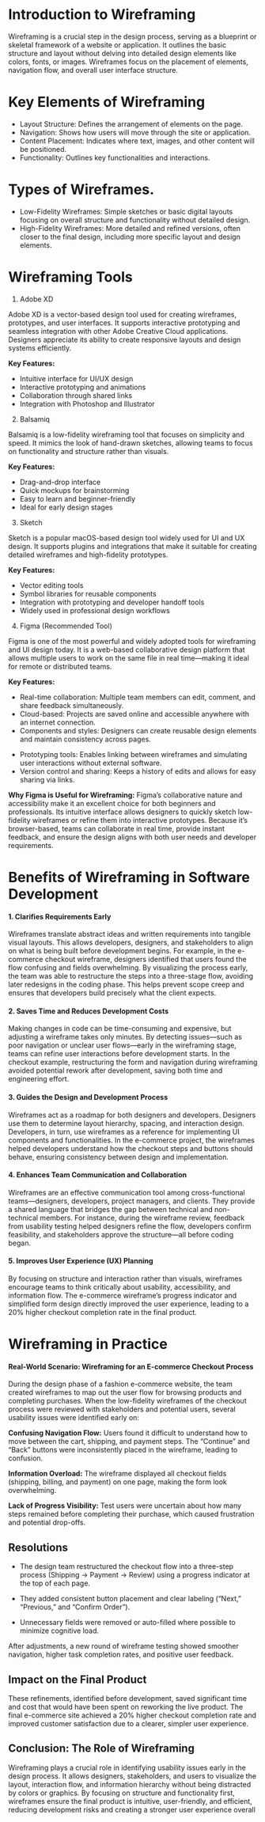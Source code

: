 # Introduction to Wireframing

Wireframing is a crucial step in the design process, serving as a blueprint or skeletal framework of a website or application. It outlines the basic structure and layout without delving into detailed design elements like colors, fonts, or images. Wireframes focus on the placement of elements, navigation flow, and overall user interface structure.

# Key Elements of Wireframing

- Layout Structure: Defines the arrangement of elements on the page.
- Navigation: Shows how users will move through the site or application.
- Content Placement: Indicates where text, images, and other content will be positioned.
- Functionality: Outlines key functionalities and interactions.

# Types of Wireframes.

- Low-Fidelity Wireframes: Simple sketches or basic digital layouts focusing on overall structure and functionality without detailed design.
- High-Fidelity Wireframes: More detailed and refined versions, often closer to the final design, including more specific layout and design elements.

# Wireframing Tools

1. Adobe XD

Adobe XD is a vector-based design tool used for creating wireframes, prototypes, and user interfaces. It supports interactive prototyping and seamless integration with other Adobe Creative Cloud applications. Designers appreciate its ability to create responsive layouts and design systems efficiently.

**Key Features:**

- Intuitive interface for UI/UX design
- Interactive prototyping and animations
- Collaboration through shared links
- Integration with Photoshop and Illustrator

2. Balsamiq

Balsamiq is a low-fidelity wireframing tool that focuses on simplicity and speed. It mimics the look of hand-drawn sketches, allowing teams to focus on functionality and structure rather than visuals.

**Key Features:**

- Drag-and-drop interface
- Quick mockups for brainstorming
- Easy to learn and beginner-friendly
- Ideal for early design stages

3. Sketch

Sketch is a popular macOS-based design tool widely used for UI and UX design. It supports plugins and integrations that make it suitable for creating detailed wireframes and high-fidelity prototypes.

**Key Features:**

- Vector editing tools
- Symbol libraries for reusable components
- Integration with prototyping and developer handoff tools
- Widely used in professional design workflows

4. Figma (Recommended Tool)

Figma is one of the most powerful and widely adopted tools for wireframing and UI design today. It is a web-based collaborative design platform that allows multiple users to work on the same file in real time—making it ideal for remote or distributed teams.

**Key Features:**

- Real-time collaboration: Multiple team members can edit, comment, and share feedback simultaneously.
- Cloud-based: Projects are saved online and accessible anywhere with an internet connection.
- Components and styles: Designers can create reusable design elements and maintain consistency across pages.

* Prototyping tools: Enables linking between wireframes and simulating user interactions without external software.
* Version control and sharing: Keeps a history of edits and allows for easy sharing via links.

**Why Figma is Useful for Wireframing:**
Figma’s collaborative nature and accessibility make it an excellent choice for both beginners and professionals. Its intuitive interface allows designers to quickly sketch low-fidelity wireframes or refine them into interactive prototypes. Because it’s browser-based, teams can collaborate in real time, provide instant feedback, and ensure the design aligns with both user needs and developer requirements.

# Benefits of Wireframing in Software Development

#### 1. Clarifies Requirements Early

Wireframes translate abstract ideas and written requirements into tangible visual layouts. This allows developers, designers, and stakeholders to align on what is being built before development begins.
For example, in the e-commerce checkout wireframe, designers identified that users found the flow confusing and fields overwhelming. By visualizing the process early, the team was able to restructure the steps into a three-stage flow, avoiding later redesigns in the coding phase.
This helps prevent scope creep and ensures that developers build precisely what the client expects.

#### 2. Saves Time and Reduces Development Costs

Making changes in code can be time-consuming and expensive, but adjusting a wireframe takes only minutes.
By detecting issues—such as poor navigation or unclear user flows—early in the wireframing stage, teams can refine user interactions before development starts.
In the checkout example, restructuring the form and navigation during wireframing avoided potential rework after development, saving both time and engineering effort.

#### 3. Guides the Design and Development Process

Wireframes act as a roadmap for both designers and developers. Designers use them to determine layout hierarchy, spacing, and interaction design. Developers, in turn, use wireframes as a reference for implementing UI components and functionalities.
In the e-commerce project, the wireframes helped developers understand how the checkout steps and buttons should behave, ensuring consistency between design and implementation.

#### 4. Enhances Team Communication and Collaboration

Wireframes are an effective communication tool among cross-functional teams—designers, developers, project managers, and clients. They provide a shared language that bridges the gap between technical and non-technical members.
For instance, during the wireframe review, feedback from usability testing helped designers refine the flow, developers confirm feasibility, and stakeholders approve the structure—all before coding began.

#### 5. Improves User Experience (UX) Planning

By focusing on structure and interaction rather than visuals, wireframes encourage teams to think critically about usability, accessibility, and information flow.
The e-commerce wireframe’s progress indicator and simplified form design directly improved the user experience, leading to a 20% higher checkout completion rate in the final product.

# Wireframing in Practice

#### Real-World Scenario: Wireframing for an E-commerce Checkout Process

During the design phase of a fashion e-commerce website, the team created wireframes to map out the user flow for browsing products and completing purchases. When the low-fidelity wireframes of the checkout process were reviewed with stakeholders and potential users, several usability issues were identified early on:

**Confusing Navigation Flow:**
Users found it difficult to understand how to move between the cart, shipping, and payment steps. The “Continue” and “Back” buttons were inconsistently placed in the wireframe, leading to confusion.

**Information Overload:**
The wireframe displayed all checkout fields (shipping, billing, and payment) on one page, making the form look overwhelming.

**Lack of Progress Visibility:**
Test users were uncertain about how many steps remained before completing their purchase, which caused frustration and potential drop-offs.

## Resolutions

- The design team restructured the checkout flow into a three-step process (Shipping → Payment → Review) using a progress indicator at the top of each page.

- They added consistent button placement and clear labeling (“Next,” “Previous,” and “Confirm Order”).

- Unnecessary fields were removed or auto-filled where possible to minimize cognitive load.

After adjustments, a new round of wireframe testing showed smoother navigation, higher task completion rates, and positive user feedback.

## Impact on the Final Product

These refinements, identified before development, saved significant time and cost that would have been spent on reworking the live product. The final e-commerce site achieved a 20% higher checkout completion rate and improved customer satisfaction due to a clearer, simpler user experience.

## Conclusion: The Role of Wireframing

Wireframing plays a crucial role in identifying usability issues early in the design process. It allows designers, stakeholders, and users to visualize the layout, interaction flow, and information hierarchy without being distracted by colors or graphics. By focusing on structure and functionality first, wireframes ensure the final product is intuitive, user-friendly, and efficient, reducing development risks and creating a stronger user experience overall
